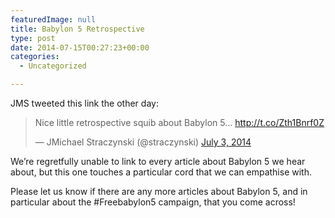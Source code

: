 ```yaml
---
featuredImage: null
title: Babylon 5 Retrospective
type: post
date: 2014-07-15T00:27:23+00:00
categories:
  - Uncategorized

---
```

JMS tweeted this link the other day:

<blockquote class="twitter-tweet" lang="en">
  <p>
    Nice little retrospective squib about Babylon 5&#8230; <a href="http://t.co/Zth1Bnrf0Z">http://t.co/Zth1Bnrf0Z</a>
  </p>

  <p>
    — JMichael Straczynski (@straczynski) <a href="https://twitter.com/straczynski/statuses/484835068280832000">July 3, 2014</a>
  </p>
</blockquote>



We&#8217;re regretfully unable to link to every article about Babylon 5 we hear about, but this one touches a particular cord that we can empathise with.

Please let us know if there are any more articles about Babylon 5, and in particular about the #Freebabylon5 campaign, that you come across!
